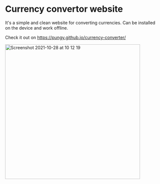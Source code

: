 # Currency convertor website

It's a simple and clean website for converting currencies. Can be installed on the device and work offline.

Check it out on https://pungy.github.io/currency-converter/

<img width="438" alt="Screenshot 2021-10-28 at 10 12 19" src="https://user-images.githubusercontent.com/21196707/139214840-97ff3bc8-be09-492f-91b8-2467f34627fe.png">

